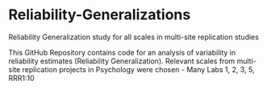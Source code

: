 # Reliability-Generalizations
 Reliability Generalization study for all scales in multi-site replication studies



This GitHub Repository contains code for an analysis of variability in reliability estimates (Reliability Generalization). Relevant scales from multi-site replication projects in Psychology were chosen - Many Labs 1, 2, 3, 5, RRR1:10